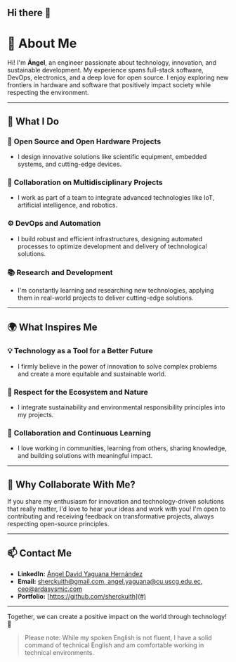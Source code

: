 ## Hi there 👋

# 🌟 About Me

Hi! I'm **Ángel**, an engineer passionate about technology, innovation, and sustainable development. My experience spans full-stack software, DevOps, electronics, and a deep love for open source. I enjoy exploring new frontiers in hardware and software that positively impact society while respecting the environment.

---

## 🚀 What I Do

### 🔧 **Open Source and Open Hardware Projects**  
- I design innovative solutions like scientific equipment, embedded systems, and cutting-edge devices.

### 🤝 **Collaboration on Multidisciplinary Projects**  
- I work as part of a team to integrate advanced technologies like IoT, artificial intelligence, and robotics.

### ⚙️ **DevOps and Automation**  
- I build robust and efficient infrastructures, designing automated processes to optimize development and delivery of technological solutions.

### 📚 **Research and Development**  
- I'm constantly learning and researching new technologies, applying them in real-world projects to deliver cutting-edge solutions.

---

## 🌍 What Inspires Me

### 💡 **Technology as a Tool for a Better Future**  
- I firmly believe in the power of innovation to solve complex problems and create a more equitable and sustainable world.

### 🌱 **Respect for the Ecosystem and Nature**  
- I integrate sustainability and environmental responsibility principles into my projects.

### 🌟 **Collaboration and Continuous Learning**  
- I love working in communities, learning from others, sharing knowledge, and building solutions with meaningful impact.

---

## 🤝 Why Collaborate With Me?

If you share my enthusiasm for innovation and technology-driven solutions that really matter, I'd love to hear your ideas and work with you! I'm open to contributing and receiving feedback on transformative projects, always respecting open-source principles.

---

## 📫 **Contact Me**  
- **LinkedIn:** [Ángel David Yaguana Hernández](https://www.linkedin.com/in/angeldavidyaguanahernandez/)  
- **Email:** [sherckuith@gmail.com, angel.yaguana@cu.uscg.edu.ec, ceo@ardasysmic.com](#)  
- **Portfolio:** [https://github.com/sherckuith](#)

---

Together, we can create a positive impact on the world through technology! 🚀

> Please note: While my spoken English is not fluent, I have a solid command of technical English and am comfortable working in technical environments.
